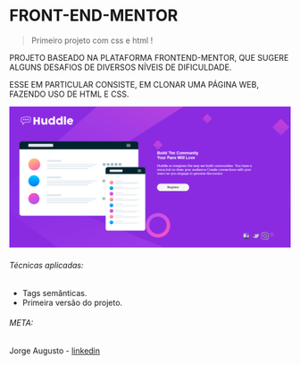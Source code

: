# FRONT-END-MENTOR
> Primeiro projeto com css e html !

   PROJETO BASEADO NA PLATAFORMA FRONTEND-MENTOR, QUE SUGERE ALGUNS DESAFIOS DE DIVERSOS NÍVEIS DE DIFICULDADE.

   ESSE EM PARTICULAR CONSISTE, EM CLONAR UMA PÁGINA WEB, FAZENDO USO DE HTML E CSS.
   
   ![](./IMG/print.png)

   ###### Técnicas aplicadas:

   - Tags semânticas.
   - Primeira versão do projeto.

   ###### META:

   Jorge Augusto - [linkedin](https://www.linkedin.com/in/jorgeaugusto88/)

   